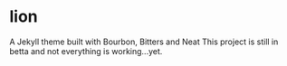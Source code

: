 # lion
A Jekyll theme built with Bourbon, Bitters and Neat
This project is still in betta and not everything is working...yet.
